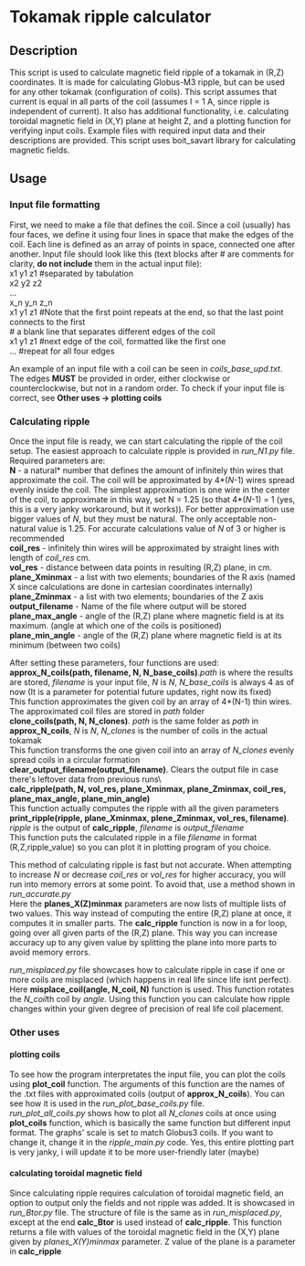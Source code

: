 # Tokamak ripple calculator
## Description
This script is used to calculate magnetic field ripple of a tokamak in (R,Z) coordinates. 
It is made for calculating Globus-M3 ripple, but can be used for any other tokamak (configuration of coils). 
This script assumes that current is equal in all parts of the coil (assumes I = 1 A, since ripple is independent of current). 
It also has additional functionality, i.e. calculating toroidal magnetic field in (X,Y) plane at height Z, 
and a plotting function for verifying input coils. Example files with required input data and their descriptions are provided.
This script uses boit_savart library for calculating magnetic fields.
## Usage
### Input file formatting
First, we need to make a file that defines the coil. Since a coil (usually) has four faces, we define it
using four lines in space that make the edges of the coil. Each line is defined as an array of points in space, 
connected one after another. Input file should look like this (text blocks after # are comments for clarity, 
**do not include** them in the actual input file): \
x1  y1  z1     #separated by tabulation \
x2  y2  z2 \
... \
x_n y_n z_n \
x1  y1  z1 #Note that the first point repeats at the end, so that the last point connects to the first\
            # a blank line that separates different edges of the coil \
x1  y1  z1 #next edge of the coil, formatted like the first one\
... #repeat for all four edges <p>
An example of an input file with a coil can be seen in *coils_base_upd.txt*. The edges **MUST** be provided in order, either clockwise
 or counterclockwise, but not in a random order. To check if your input file is correct, see **Other uses -> plotting coils**
### Calculating ripple
Once the input file is ready, we can start calculating the ripple of the coil setup.
The easiest approach to calculate ripple is provided in *run_N1.py* file. Required parameters are: \
**N** - a natural* number that defines the amount of infinitely thin wires that approximate the coil. The coil will be
 approximated by 4*(*N*-1) wires spread evenly inside the coil. The simplest approximation is one wire in the center of the coil, 
to approximate in this way, set N = 1.25 (so that 4*(*N*-1) = 1 (yes, this is a very janky workaround, but it works)). 
For better approximation use bigger values of *N*, but they must be natural. 
The only acceptable non-natural value is 1.25. For accurate calculations value of *N* of 3 or higher is recommended\
**coil_res** - infinitely thin wires will be approximated by straight lines with length of *coil_res* cm.\
**vol_res** - distance between data points in resulting (R,Z) plane, in cm. \
**plane_Xminmax** - a list with two elements; boundaries of the R axis (named X since calculations are done in cartesian coordinates internally)\
**plane_Zminmax** - a list with two elements; boundaries of the Z axis\
**output_filename** - Name of the file where output will be stored\
**plane_max_angle** - angle of the (R,Z) plane where magnetic field is at its maximum. (angle at which one of the coils is positioned)\
**plane_min_angle** - angle of the (R,Z) plane where magnetic field is at its minimum (between two coils) <p>
After setting these parameters, four functions are used:\
**approx_N_coils(path, filename, N, N_base_coils)**.*path* is where the results are stored, *filename* is your input file, *N* is *N*, *N_base_coils* is always 4 as of now 
(It is a parameter for potential future updates, right now its fixed) \
This function approximates the given coil by an array of 4*(N-1) thin wires. The approximated coil files are stored in *path* folder\
**clone_coils(path, N, N_clones)**. *path* is the same folder as *path* in **approx_N_coils**, *N* is *N*, *N_clones* is the number of coils in the actual tokamak\
This function transforms the one given coil into an array of *N_clones* evenly spread coils in a circular formation\
**clear_output_filename(output_filename)**. Clears the output file in case there's leftover data from previous runs\  
**calc_ripple(path, N, vol_res, plane_Xminmax, plane_Zminmax, coil_res, plane_max_angle, plane_min_angle)**\
This function actually computes the ripple with all the given parameters\
**print_ripple(ripple, plane_Xminmax, plene_Zminmax, vol_res, filename)**. *ripple* is the output of **calc_ripple**, *filename* is *output_filename*\
This function puts the calculated ripple in a file *filename* in format (R,Z,ripple_value) so you can plot it in plotting program of you choice. <p>
This method of calculating ripple is fast but not accurate. When attempting to increase *N* or decrease *coil_res* or *vol_res* 
for higher accuracy, you will run into memory errors at some point. To avoid that, use a method shown in *run_accurate.py*\
Here the **planes_X(Z)minmax** parameters are now lists of multiple lists of two values. This way instead of computing the entire
(R,Z) plane at once, it computes it in smaller parts. The **calc_ripple** function is now in a for loop, going over all given parts 
of the (R,Z) plane. This way you can increase accuracy up to any given value by splitting the plane into more parts to avoid memory errors. <p>
*run_misplaced.py* file showcases how to calculate ripple in case if one or more coils are misplaced (which happens in real life 
since life isnt perfect). Here **misplace_coil(angle, N_coil, N)** function is used. This function rotates the *N_coil*th coil by *angle*. 
Using this function you can calculate how ripple changes within your given degree of precision of real life coil placement.
### Other uses
#### plotting coils
To see how the program interpretates the input file, you can plot the coils using **plot_coil** function. The arguments 
of this function are the names of the .txt files with approximated coils (output of **approx_N_coils**). You can see how 
it is used in the *run_plot_base_coils.py* file. \
*run_plot_all_coils.py* shows how to plot all *N_clones* coils at once using **plot_coils** function, which is basically the same function 
but different input format. The graphs' scale is set to match Globus3 coils. 
If you want to change it, change it in the *ripple_main.py* code. Yes, this entire plotting part is very janky, i will update it to be more 
user-friendly later (maybe)
#### calculating toroidal magnetic field
Since calculating ripple requires calculation of toroidal magnetic field, an option to output only the fields and not ripple was added. 
It is showcased in *run_Btor.py* file. The structure of file is the same as in *run_misplaced.py*, except at the end 
**calc_Btor** is used instead of **calc_ripple**. This function returns a file with values of the toroidal magnetic field 
in the (X,Y) plane given by *planes_X(Y)minmax* parameter. Z value of the plane is a parameter in **calc_ripple**
